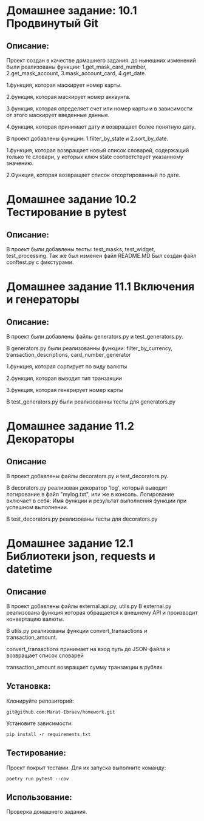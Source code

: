 # Домашнее задание: 10.1 Продвинутый Git


## Описание:

Проект создан в качестве домашнего задания. до нынешних изменений были реализованы функции: 1.get_mask_card_number, 2.get_mask_account, 3.mask_account_card, 4.get_date.

1.функция, которая маскирует номер карты.

2.функция, которая маскирует номер аккаунта.

3.функция, которая определяет счет или номер карты и в зависимости от этого маскирует введенные данные.

4.функция, которая принимает дату и возвращает более понятную дату.

В проект добавлены функции: 1.filter_by_state и 2.sort_by_date.

1.функция, которая возвращает новый список словарей, содержащий только те словари, у которых ключ state соответствует указанному значению.

2.Функция, которая возвращает список отсортированный по дате.

# Домашнее задание 10.2 Тестирование в pytest
## Описание:
В проект были добавлены тесты: test_masks, test_widget, test_processing.
Так же был изменен файл README.MD
Был создан файл conftest.py с фикстурами.

# Домашнее задание 11.1 Включения и генераторы
## Описание:
В проект были добавлены файлы generators.py и test_generators.py. 

В generators.py были реализованны функции: filter_by_currency, 
transaction_descriptions, 
card_number_generator

1.функция, которая сортирует по виду валюты

2.функция, которая выводит тип транзакции

3.функция, которая генерирует номер карты 

В test_generators.py были реализованны тесты для generators.py

# Домашнее задание 11.2 Декораторы
## Описание
В проект добавлены файлы decorators.py и test_decorators.py.

В decorators.py реализован декоратор 'log', который выводит логирование в файл "mylog.txt",
или же в консоль.
Логирование включает в себя: Имя функции и результат выполнения функции при успешном выполнении.

В test_decorators.py реализованы тесты для decorators.py

# Домашнее задание 12.1 Библиотеки json, requests и datetime

## Описание
В проект добавлены файлы external.api.py, utils.py
В external.py реализована функция которая обращается к внешнему API и производит конвертацию валюты.

В utils.py реализованы функции convert_transactions и transaction_amount.

convert_transactions принимает на вход путь до JSON-файла и возвращает список словарей

transaction_amount возвращает сумму транзакции в рублях
## Установка:

Клонируйте репозиторий:
```
git@github.com:Marat-Ibraev/homework.git
```

Установите зависимости:
```
pip install -r requirements.txt
```
## Тестирование:
Проект покрыт тестами. Для их запуска выполните команду:
```
poetry run pytest --cov
```

## Использование:

Проверка домашнего задания.

